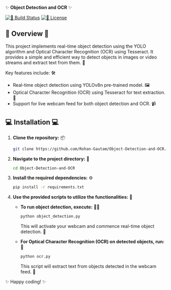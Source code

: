 ✨ **Object Detection and OCR** ✨

[![🚀 Build Status](https://img.shields.io/badge/build-passing-brightgreen)](https://github.com/Rohan-Gautam/Object-Detection-and-OCR/actions)
[![📄 License](https://img.shields.io/badge/license-MIT-blue)](https://github.com/Rohan-Gautam/Object-Detection-and-OCR/blob/main/LICENSE)

## 🌟 Overview 🌟

This project implements real-time object detection using the YOLO algorithm and Optical Character Recognition (OCR) using Tesseract. It provides a simple and efficient way to detect objects in images or video streams and extract text from them. 📸

Key features include: 🛠️

- Real-time object detection using YOLOv8n pre-trained model. 🖼️
- Optical Character Recognition (OCR) using Tesseract for text extraction. 📝
- Support for live webcam feed for both object detection and OCR. 📹

## 💻 Installation 💻

1. **Clone the repository:** 📦

   ```bash
   git clone https://github.com/Rohan-Gautam/Object-Detection-and-OCR.git
   ```

2. **Navigate to the project directory:** 🚶

   ```bash
   cd Object-Detection-and-OCR
   ```

3. **Install the required dependencies:** ⚙️

   ```bash
   pip install -r requirements.txt
   ```

4. **Use the provided scripts to utilize the functionalities:** 🧩

   - **To run object detection, execute:** 🕵️‍♂️

     ```bash
     python object_detection.py
     ```

     This will activate your webcam and commence real-time object detection. 🎥

   - **For Optical Character Recognition (OCR) on detected objects, run:** 📖

     ```bash
     python ocr.py
     ```

     This script will extract text from objects detected in the webcam feed. 📄

✨ Happy coding! ✨
